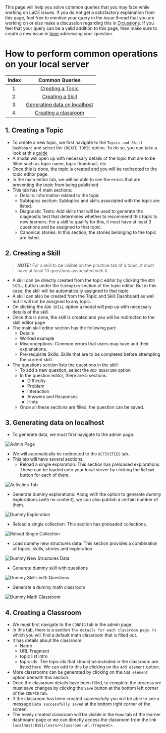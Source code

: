 This page will help you solve common queries that you may face while working on LaCE issues. If you do not get a satisfactory explanation from this page, feel free to mention your query in the issue thread that you are working on or else make a discussion regarding this in [Dicussions](https://github.com/oppia/oppia/discussions). If you feel that your query can be a valid addition to this page, then make sure to create a new issue in [here](https://github.com/oppia/oppia-web-developer-docs/issues) addressing your question.

# How to perform common operations on your local server

| Index | Common Queries   |
| :---: |     :---:        |
| 1.    | [Creating a Topic](#1-creating-a-topic) |
| 2.    | [Creating a Skill](#2-creating-a-skill)|
| 3.    | [Generating data on localhost](#3-generating-data-on-localhost)|
| 4.    | [Creating a classroom](#4-creating-a-classroom)|

## 1. Creating a Topic
- To create a new topic, we first navigate to the `Topics and Skill Dashboard` and select the `CREATE TOPIC` option. To do so, you can take a look at this [guide](Editor-pages.md#steps-to-create-a-topicskill)
- A modal will open up with necessary details of the topic that are to be filled such as topic name, topic thumbnail, etc.
- Once this is done, the topic is created and you will be redirected to the topic editor page.
- In the main editor tab, we will be able to see the errors that are preventing the topic from being published.
- This tab has 4 main sections:
  - Details: Information related to the topic
  - Subtopics section: Subtopics and skills associated with the topic are listed.
  - Diagnostic Tests: Add skills that will be used to generate the diagnostic test that determines whether to recommend this topic to new learners. For a skill to qualify for this, it must have at least 3 questions and be assigned to that topic.
  - Canonical stories: In this section, the stories belonging to the topic are listed.

## 2. Creating a Skill
  > **_NOTE:_** For a skill to be visible on the practice tab of a topic, it must have at least 10 questions associated with it.
- A skill can be directly created from the topic editor by clicking the `ADD SKILL` button under the `Subtopics` section of the topic editor. But in this case, the skill will be automatically assigned to that topic.
- A skill can also be created from the Topic and Skill Dashboard as well but it will not be assigned to any topic.
- On clicking the `ADD SKILL` option a modal will pop up with necessary details of the skill.
- Once this is done, the skill is created and you will be redirected to the skill editor page
- The main skill editor section has the following part:
  - Details
  - Worked example
  - Misconceptions: Common errors that users may have and their explanations.
  - Pre-requisite Skills: Skills that are to be completed before attempting the current skill.
- The questions section lists the questions in the skill:
  - To add a new question, select the `ADD QUESTION` option
  - In the question editor, there are 5 sections:
    - Difficulty
    - Problem
    - Interaction
    - Answers and Responses
    - Hints
  - Once all these sections are filled, the question can be saved.

## 3. Generating data on localhost
- To generate data, we must first navigate to the admin page.

![Admin Page](https://github.com/prafulbbandre/oppia-web-developer-docs/assets/109658545/bbfb7acd-356f-41a1-8f4e-f7747a9de805)

-  We will automatically be redirected to the `ACTIVITIES` tab.
- This tab will have several sections:
  - Reload a single exploration: This section has preloaded explorations. These can be loaded onto your local server by clicking the `Reload` button for each of them.

![Activities Tab](https://github.com/prafulbbandre/oppia-web-developer-docs/assets/109658545/39a77f42-c38b-4f5b-9bd9-29366ab8bcb8)

  - Generate dummy explorations: Along with the option to generate dummy explorations (with no content), we can also publish a certain number of them.

![Dummy Exploration](https://github.com/prafulbbandre/oppia-web-developer-docs/assets/109658545/ea31d6dc-f27a-4b5c-94c9-5f5dbb858ea2)


  - Reload a single collection: This section has preloaded collections.

![Reload Single Collection](https://github.com/prafulbbandre/oppia-web-developer-docs/assets/109658545/fe7352c1-89a4-4752-adf7-c264b510befd)


  - Load dummy new structures data: This section provides a combination of topics, skills, stories and exploration.

![Dummy New Structures Data](https://github.com/prafulbbandre/oppia-web-developer-docs/assets/109658545/81ed5aac-c424-4fb9-8adf-c0a24fe220c1)


  - Generate dummy skill with questions

![Dummy Skills with Questions](https://github.com/prafulbbandre/oppia-web-developer-docs/assets/109658545/9936be95-d2a8-4ecd-8da2-90f43f7fa5fa)


  - Generate a dummy math classroom

![Dummy Math Classroom](https://github.com/prafulbbandre/oppia-web-developer-docs/assets/109658545/a369e3b1-bc51-4f80-9770-3f7d0daa0706)



## 4. Creating a Classroom

- We must first navigate to the `CONFIG` tab in the admin page.
- In this tab, there is a section `The details for each classroom page.` in which you will find a default math classroom that is filled out.
- It has details about the classroom:
  - Name
  - URL Fragment
  - topic list intro
  - topic ids: The topic ids that should be included in the classroom are listed here. We can add to this by clicking on the `Add element` option.
- More classrooms can be generated by clicking on the `Add element` option beneath this section.
- Once the classroom details have been filled, to complete the process we must save changes by clicking the `Save` button at the bottom left corner of the `CONFIG` tab.
- If the classroom has been created successfully you will be able to see a message `Data successfully saved` at the bottom right corner of the screen.
- The newly created classroom will be visible in the `Home` tab of the learner dashboard page or we can directly access the classroom from the link `localhost:8181/learn/<classroom-url-fragment>`.
